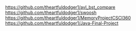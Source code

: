 https://github.com/theartfuldodger1/avl_bst_compare
https://github.com/theartfuldodger1/swoosh
https://github.com/theartfuldodger1/MemoryProjectCSCI360
https://github.com/theartfuldodger1/Java-Final-Project
